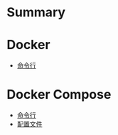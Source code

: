 # Summary

# Docker

- [命令行](./cli/ReadMe.md)

# Docker Compose

- [命令行](./compose/cli/ReadMe.md)
- [配置文件](./compose/config/Readme.md)

